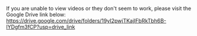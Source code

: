 If you are unable to view videos or they don't seem to work, please visit the Google Drive link below:
https://drive.google.com/drive/folders/19yI2pwjTKajIFbRkTbh6B-lYDgfm3fCP?usp=drive_link
